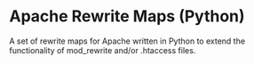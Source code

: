 Apache Rewrite Maps (Python)
==========================
A set of rewrite maps for Apache written in Python to extend the functionality of mod_rewrite and/or .htaccess files.
